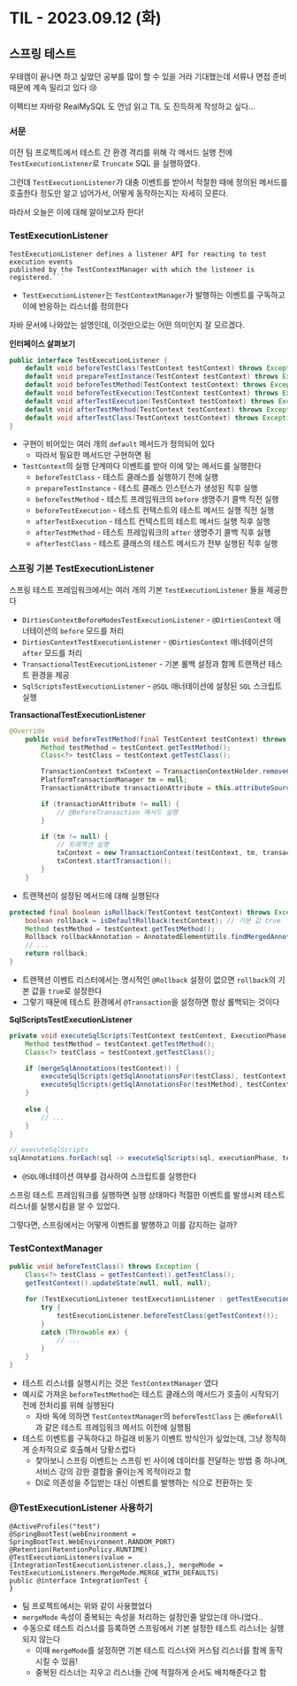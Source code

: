 # TIL - 2023.09.12 (화)
## 스프링 테스트 

우테캠이 끝나면 하고 싶었던 공부를 많이 할 수 있을 거라 기대했는데 서류나 면접 준비 때문에 계속 밀리고 있다 😢

이펙티브 자바랑 RealMySQL 도 언넝 읽고 TIL 도 진득하게 작성하고 싶다...

### 서문
이전 팀 프로젝트에서 테스트 간 환경 격리를 위해 각 메서드 실행 전에 `TestExecutionListener`로 `Truncate` SQL 을 실행하였다.

그런데 `TestExecutionListener`가 대충 이벤트를 받아서 적절한 때에 정의된 메서드를 호출한다 정도만 알고 넘어가서, 어떻게 동작하는지는 자세히 모른다.

따라서 오늘은 이에 대해 알아보고자 한다!

### TestExecutionListener
```
TestExecutionListener defines a listener API for reacting to test execution events 
published by the TestContextManager with which the listener is registered.```
```
- `TestExecutionListener`는 `TestContextManager`가 발행하는 이벤트를 구독하고 이에 반응하는 리스너를 정의한다

자바 문서에 나와았는 설명인데, 이것만으로는 어떤 의미인지 잘 모르겠다. 

**인터페이스 살펴보기**
```java
public interface TestExecutionListener {
    default void beforeTestClass(TestContext testContext) throws Exception {};
    default void prepareTestInstance(TestContext testContext) throws Exception {};
    default void beforeTestMethod(TestContext testContext) throws Exception {};
    default void beforeTestExecution(TestContext testContext) throws Exception {};
    default void afterTestExecution(TestContext testContext) throws Exception {};
    default void afterTestMethod(TestContext testContext) throws Exception {};
    default void afterTestClass(TestContext testContext) throws Exception {};
}
```
- 구현이 비어있는 여러 개의 `default` 메서드가 정의되어 있다
  - 따라서 필요한 메서드만 구현하면 됨
- `TestContext`의 실행 단계마다 이벤트를 받아 이에 맞는 메서드를 실행한다
  - `beforeTestClass` - 테스트 클래스를 실행하기 전에 실행
  - `prepareTestInstance` - 테스트 클래스 인스턴스가 생성된 직후 실행
  - `beforeTestMethod` - 테스트 프레임워크의 `before` 생명주기 콜백 직전 실행
  - `beforeTestExecution` - 테스트 컨텍스트의 테스트 메서드 실행 직전 실행
  - `afterTestExecution` - 테스트 컨텍스트의 테스트 메서드 실행 직후 실행
  - `afterTestMethod` - 테스트 프레임워크의 `after` 생명주기 콜백 직후 실행
  - `afterTestClass` - 테스트 클래스의 테스트 메서드가 전부 실행된 직후 실행

### 스프링 기본 TestExecutionListener
스프링 테스트 프레임워크에서는 여러 개의 기본 `TestExecutionListener` 들을 제공한다
- `DirtiesContextBeforeModesTestExecutionListener` - `@DirtiesContext` 애너테이션의 `before` 모드를 처리
- `DirtiesContextTestExecutionListener` - `@DirtiesContext` 애너테이션의 `after` 모드를 처리
- `TransactionalTestExecutionListener` - 기본 롤백 설정과 함께 트랜잭션 테스트 환경을 제공
- `SqlScriptsTestExecutionListener` - `@SQL` 애너테이션에 설정된 `SQL` 스크립트 실행

**TransactionalTestExecutionListener**
```java
@Override
	public void beforeTestMethod(final TestContext testContext) throws Exception {
		Method testMethod = testContext.getTestMethod();
		Class<?> testClass = testContext.getTestClass();

		TransactionContext txContext = TransactionContextHolder.removeCurrentTransactionContext();
		PlatformTransactionManager tm = null;
		TransactionAttribute transactionAttribute = this.attributeSource.getTransactionAttribute(testMethod, testClass);

		if (transactionAttribute != null) {
            // @BeforeTransaction 메서드 실행
        }

		if (tm != null) {
            // 트래잭션 실행
			txContext = new TransactionContext(testContext, tm, transactionAttribute, isRollback(testContext));
			txContext.startTransaction();
		}
	}
```
- 트랜잭션이 설정된 메서드에 대해 실행된다

```java
protected final boolean isRollback(TestContext testContext) throws Exception {
    boolean rollback = isDefaultRollback(testContext); // 기본 값 true
    Method testMethod = testContext.getTestMethod();
    Rollback rollbackAnnotation = AnnotatedElementUtils.findMergedAnnotation(testMethod, Rollback.class);
    // ...
    return rollback;
}
```
- 트랜잭션 이벤트 리스터에서는 명시적인 `@Rollback` 설정이 없으면 `rollback`의 기본 값을 `true`로 설정한다
- 그렇기 때문에 테스트 환경에서 `@Transaction`을 설정하면 항상 롤백되는 것이다

**SqlScriptsTestExecutionListener**
```java
private void executeSqlScripts(TestContext testContext, ExecutionPhase executionPhase) {
    Method testMethod = testContext.getTestMethod();
    Class<?> testClass = testContext.getTestClass();

    if (mergeSqlAnnotations(testContext)) {
        executeSqlScripts(getSqlAnnotationsFor(testClass), testContext, executionPhase, true);
        executeSqlScripts(getSqlAnnotationsFor(testMethod), testContext, executionPhase, false);
    }
    
    else {
        // ...
    }
}

// executeSqlScripts
sqlAnnotations.forEach(sql -> executeSqlScripts(sql, executionPhase, testContext, classLevel));
```
- `@SQL`애너테이션 여부를 검사하여 스크립트를 실행한다

스프링 테스트 프레임워크를 실행하면 실행 상태마다 적절한 이벤트를 발생시켜 테스트 리스너를 실행시킴을 알 수 있었다.

그렇다면, 스프링에서는 어떻게 이벤트를 발행하고 이를 감지하는 걸까?

### TestContextManager
```java
public void beforeTestClass() throws Exception {
    Class<?> testClass = getTestContext().getTestClass();
    getTestContext().updateState(null, null, null);

    for (TestExecutionListener testExecutionListener : getTestExecutionListeners()) {
        try {
            testExecutionListener.beforeTestClass(getTestContext());
        }
        catch (Throwable ex) {  
            // ...
        }
    }
}
```
- 테스트 리스너를 실행시키는 것은 `TestContextManager` 였다
- 예시로 가져온 `beforeTestMethod`는 테스트 클래스의 메서드가 호출이 시작되기 전에 전처리를 위해 실행된다
  - 자바 독에 의하면 `TestContextManager`의 `beforeTestClass` 는 `@BeforeAll` 과 같은 테스트 프레임워크 메서드 이전에 실행됨
- 테스트 이벤트를 구독하다고 하길래 비동기 이벤트 방식인가 싶었는데, 그냥 정직하게 순차적으로 호출해서 당황스럽다
  - 찾아보니 스프링 이벤트는 스프링 빈 사이에 데이터를 전달하는 방법 중 하나며, 서비스 강의 강한 결합을 줄이는게 목적이라고 함
  - DI로 의존성을 주입받는 대신 이벤트를 발행하는 식으로 전환하는 듯

### @TestExecutionListener 사용하기
```
@ActiveProfiles("test")
@SpringBootTest(webEnvironment = SpringBootTest.WebEnvironment.RANDOM_PORT)
@Retention(RetentionPolicy.RUNTIME)
@TestExecutionListeners(value = {IntegrationTestExecutionListener.class,}, mergeMode = TestExecutionListeners.MergeMode.MERGE_WITH_DEFAULTS)
public @interface IntegrationTest {
}
```
- 팀 프로젝트에서는 위와 같이 사용했었다
- `mergeMode` 속성이 중복되는 속성을 처리하는 설정인줄 알았는데 아니었다..
- 수동으로 테스트 리스너를 등록하면 스프링에서 기본 설정한 테스트 리스너는 실행되지 않는다
  - 이때 `mergeMode`를 설정하면 기본 테스트 리스너와 커스텀 리스너를 함께 동작시킬 수 있음!
  - 중복된 리스너는 지우고 리스너들 간에 적절하게 순서도 배치해준다고 함







